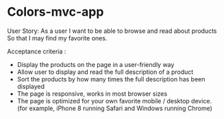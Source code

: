 # Colors-mvc-app
User Story:
  As a user I want to be able to browse and read about products So that I may find my favorite ones.

Acceptance criteria :
  - Display the products on the page in a user-friendly way  
  - Allow user to display and read the full description of a product  
  - Sort the products by how many times the full description has been displayed
  - The page is responsive, works in most browser sizes
  - The page is optimized for your own favorite mobile / desktop device.  (for example, iPhone 8 running Safari and Windows running Chrome)
